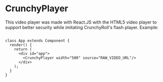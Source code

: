# CrunchyPlayer
This video player was made with React.JS with the HTML5 video player to support better security while imitating CrunchyRoll's flash player.
Example:

```import CrunchyPlayer from './crunchyplayer.js';

class App extends Component {
  render() {
    return (
      <div id="app">
        <CrunchyPlayer width="500" source="RAW_VIDEO_URL"/>
      </div>
    );
  }
}
```
